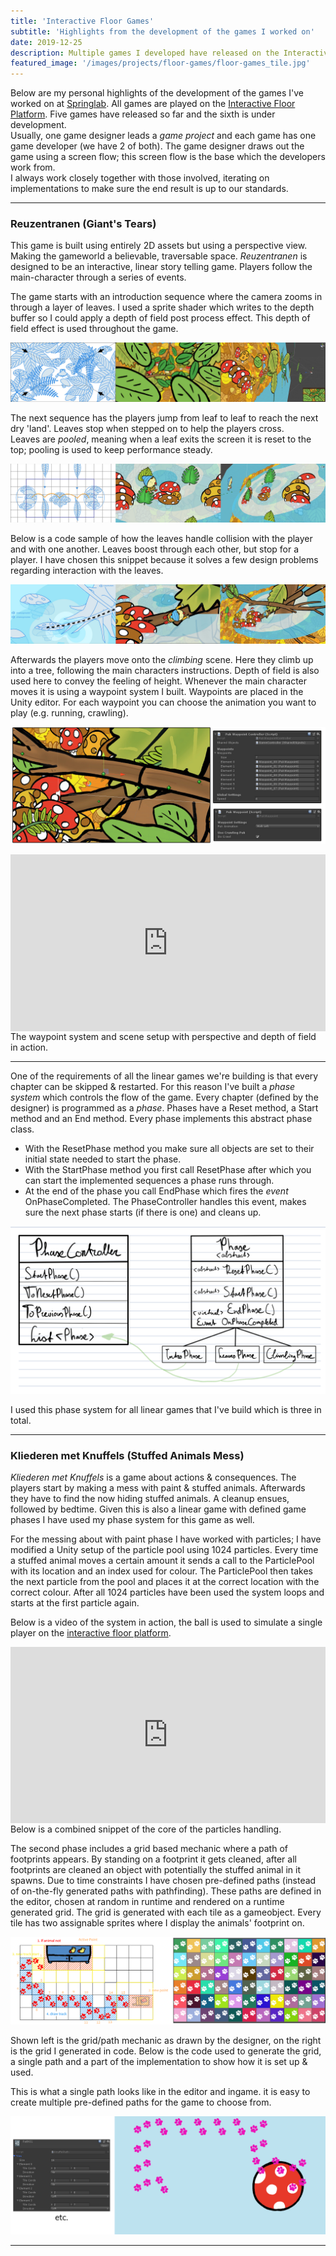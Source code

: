 ```yaml
---
title: 'Interactive Floor Games'
subtitle: 'Highlights from the development of the games I worked on'
date: 2019-12-25
description: Multiple games I developed have released on the Interactive Floor platform the past 2 years. These are some development highlights.
featured_image: '/images/projects/floor-games/floor-games_tile.jpg'
---
```


Below are my personal highlights of the development of the games I've worked on at [Springlab](https://springlab.nl).
All games are played on the [Interactive Floor Platform](/project/interactive-floor-project). Five games have released so far and the sixth is under development.  
Usually, one game designer leads a _game project_ and each game has one game developer (we have 2 of both). The game designer draws out the game using a screen flow; this screen flow is the base which the developers work from.  
I always work closely together with those involved, iterating on implementations to make sure the end result is up to our standards.

----

### Reuzentranen (Giant's Tears)
This game is built using entirely 2D assets but using a perspective view. Making the gameworld a believable, traversable space. 
_Reuzentranen_ is designed to be an interactive, linear story telling game. Players follow the main-character through a series of events.

The game starts with an introduction sequence where the camera zooms in through a layer of leaves. I used a sprite shader which writes to the depth buffer so I could apply a depth of field post process effect.
This depth of field effect is used throughout the game. 

![](/images/projects/floor-games/reusgame/reus_00intro_collage.jpg)

The next sequence has the players jump from leaf to leaf to reach the next dry 'land'. Leaves stop when stepped on to help the players cross.  
Leaves are _pooled_, meaning when a leaf exits the screen it is reset to the top; pooling is used to keep performance steady. 
 
![](/images/projects/floor-games/reusgame/reus_02frogger_collage.jpg)

Below is a code sample of how the leaves handle collision with the player and with one another. Leaves boost through each other, but stop for a player.
I have chosen this snippet because it solves a few design problems regarding interaction with the leaves.
<script src="https://gist.github.com/Rynji/b00232343cd244b3c2757c386c9d8f85.js"></script>

![](/images/projects/floor-games/reusgame/reus_03klimmen_collage.jpg)

Afterwards the players move onto the _climbing_ scene. Here they climb up into a tree, following the main characters instructions. Depth of field is also used here to convey the feeling of height.
Whenever the main character moves it is using a waypoint system I built. Waypoints are placed in the Unity editor. For each waypoint you can choose the animation you want to play (e.g. running, crawling).

![](/images/projects/floor-games/reusgame/reus_waypoint_system.jpg)
<div style="width:100%;height:0px;position:relative;padding-bottom:56.211%;"><iframe src="https://streamable.com/s/6bkdb/vgeguf" frameborder="0" width="100%" height="100%" allowfullscreen style="width:100%;height:100%;position:absolute;left:0px;top:0px;overflow:hidden;"></iframe></div>
The waypoint system and scene setup with perspective and depth of field in action.

----

One of the requirements of all the linear games we're building is that every chapter can be skipped & restarted. For this reason I've built a _phase system_ which controls the flow of the game. 
Every chapter (defined by the designer) is programmed as a _phase_. Phases have a Reset method, a Start method and an End method. Every phase implements this abstract phase class. 
* With the ResetPhase method you make sure all objects are set to their initial state needed to start the phase.
* With the StartPhase method you first call ResetPhase after which you can start the implemented sequences a phase runs through.
* At the end of the phase you call EndPhase which fires the _event_ OnPhaseCompleted. The PhaseController handles this event, makes sure the next phase starts (if there is one) and cleans up.

![](/images/projects/floor-games/system_phase.png)

I used this phase system for all linear games that I've build which is three in total.

----

### Kliederen met Knuffels (Stuffed Animals Mess)
_Kliederen met Knuffels_ is a game about actions & consequences. The players start by making a mess with paint & stuffed animals. Afterwards they have to find the now hiding stuffed animals. A cleanup ensues, followed by bedtime. 
Given this is also a linear game with defined game phases I have used my phase system for this game as well.

For the messing about with paint phase I have worked with particles; I have modified a Unity setup of the particle pool using 1024 particles. 
Every time a stuffed animal moves a certain amount it sends a call to the ParticlePool with its location and an index used for colour. The ParticlePool then takes the next particle from the pool and places it at the correct location with the correct colour. After all 1024 particles have been used the system loops and starts at the first particle again.

Below is a video of the system in action, the ball is used to simulate a single player on the [interactive floor platform](/project/interactive-floor-project).
<div style="width:100%;height:0px;position:relative;padding-bottom:56.000%;"><iframe src="https://streamable.com/s/lszsv/osnpfh" frameborder="0" width="100%" height="100%" allowfullscreen style="width:100%;height:100%;position:absolute;left:0px;top:0px;overflow:hidden;"></iframe></div>
Below is a combined snippet of the core of the particles handling.
<script src="https://gist.github.com/Rynji/4ac674e509a2676cf9588bf4f81a9044.js"></script>

The second phase includes a grid based mechanic where a path of footprints appears. By standing on a footprint it gets cleaned, after all footprints are cleaned an object with potentially the stuffed animal in it spawns.
Due to time constraints I have chosen pre-defined paths (instead of on-the-fly generated paths with pathfinding). These paths are defined in the editor, chosen at random in runtime and rendered on a runtime generated grid.
The grid is generated with each tile as a gameobject. Every tile has two assignable sprites where I display the animals' footprint on.

![](/images/projects/floor-games/knuffelgame/grid.png)

Shown left is the grid/path mechanic as drawn by the designer, on the right is the grid I generated in code.
Below is the code used to generate the grid, a single path and a part of the implementation to show how it is set up & used.
<script src="https://gist.github.com/Rynji/d2c481a8598b2bbf51782f8b596cbbb9.js"></script>

This is what a single path looks like in the editor and ingame. it is easy to create multiple pre-defined paths for the game to choose from.

![](/images/projects/floor-games/knuffelgame/path_editor_game.png)

----

